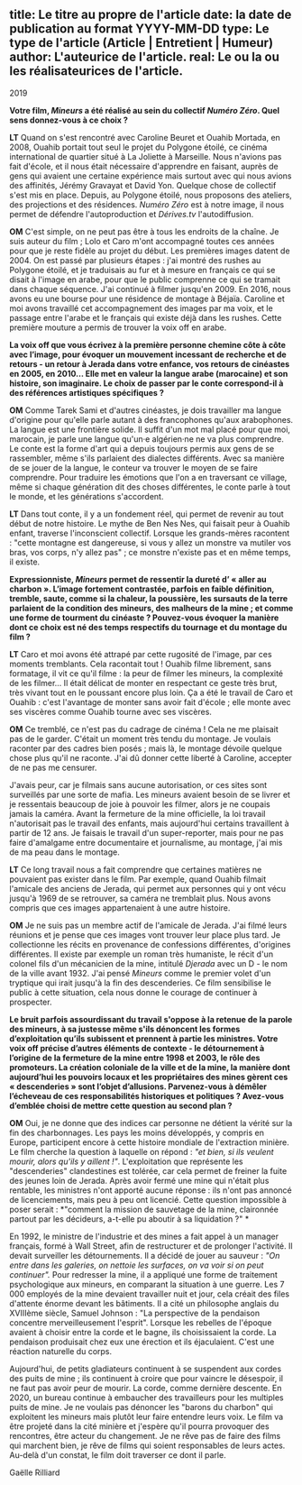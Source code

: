 title: Le titre au propre de l'article
date: la date de publication au format YYYY-MM-DD
type: Le type de l'article (Article | Entretient | Humeur)
author: L'auteurice de l'article.
real: Le ou la ou les réalisateurices de l'article.
---



2019


**Votre film, *Mineurs* a été réalisé au sein du collectif *Numéro Zéro*. Quel sens donnez-vous à ce choix ?**


__LT__ Quand on s'est rencontré avec Caroline Beuret et Ouahib Mortada, en 2008, Ouahib portait tout seul le projet du Polygone étoilé, ce cinéma international de quartier situé à La Joliette à Marseille. Nous n'avions pas fait d'école, et il nous était nécessaire d'apprendre en faisant, auprès de gens qui avaient une certaine expérience mais surtout avec qui nous avions des affinités, Jérémy Gravayat et David Yon. Quelque chose de collectif s'est mis en place. Depuis, au Polygone étoilé, nous proposons des ateliers, des projections et des résidences. *Numéro Zéro* est à notre image, il nous permet de défendre l'autoproduction et *Dérives.tv* l'autodiffusion.


__OM__ C'est simple, on ne peut pas être à tous les endroits de la chaîne. Je suis auteur du film ; Lolo et Caro m'ont accompagné toutes ces années pour que je reste fidèle au projet du début. Les premières images datent de 2004. On est passé par plusieurs étapes : j'ai montré des rushes au Polygone étoilé, et je traduisais au fur et à mesure en français ce qui se disait à l'image en arabe, pour que le public comprenne ce qui se tramait dans chaque séquence. J'ai continué à filmer jusqu'en 2009. En 2016, nous avons eu une bourse pour une résidence de montage à Béjaïa. Caroline et moi avons travaillé cet accompagnement des images par ma voix, et le passage entre l'arabe et le français qui existe déjà dans les rushes. Cette première mouture a permis de trouver la voix off en arabe. 


**La voix off que vous écrivez à la première personne chemine côte à côte avec l’image, pour évoquer un mouvement incessant de recherche et de retours - un retour à Jerada dans votre enfance, vos retours de cinéastes en 2005, en 2010… Elle met en valeur la langue arabe (marocaine) et son histoire, son imaginaire. Le choix de passer par le conte correspond-il à des références artistiques spécifiques ?**


__OM__ Comme Tarek Sami et d'autres cinéastes, je dois travailler ma langue d'origine pour qu'elle parle autant à des francophones qu'aux arabophones. La langue est une frontière solide. Il suffit d'un mot mal placé pour que moi, marocain, je parle une langue qu'un·e algérien·ne ne va plus comprendre. Le conte est la forme d'art qui a depuis toujours permis aux gens de se rassembler, même s'ils parlaient des dialectes différents. Avec sa manière de se jouer de la langue, le conteur va trouver le moyen de se faire comprendre. Pour traduire les émotions que l'on a en traversant ce village, même si chaque génération dit des choses différentes, le conte parle à tout le monde, et les générations s'accordent. 

__LT__ Dans tout conte, il y a un fondement réel, qui permet de revenir au tout début de notre histoire. Le mythe de Ben Nes Nes, qui faisait peur à Ouahib enfant, traverse l'inconscient collectif. Lorsque les grands-mères racontent  : "cette montagne est dangereuse, si vous y allez un monstre va mutiler vos bras, vos corps, n'y allez pas" ; ce monstre n'existe pas et en même temps, il existe. 

**Expressionniste, _Mineurs_ permet de ressentir la dureté d’ « aller au charbon ». L’image fortement contrastée, parfois en faible définition, tremble, saute, comme si la chaleur, la poussière, les sursauts de la terre parlaient de la condition des mineurs, des malheurs de la mine ; et comme une forme de tourment du cinéaste ? Pouvez-vous évoquer la manière dont ce choix est né des temps respectifs du tournage et du montage du film ?**

__LT__ Caro et moi avons été attrapé par cette rugosité de l'image, par ces moments tremblants. Cela racontait tout ! Ouahib filme librement, sans formatage, il vit ce qu'il filme : la peur de filmer les mineurs, la complexité de les filmer… Il était délicat de monter en respectant ce geste très brut, très vivant tout en le poussant encore plus loin. Ça a été le travail de Caro et Ouahib : c'est l'avantage de monter sans avoir fait d'école ; elle monte avec ses viscères comme Ouahib tourne avec ses viscères. 

__OM__ Ce tremblé, ce n'est pas du cadrage de cinéma ! Cela ne me plaisait pas de le garder. C'était un moment très tendu du montage. Je voulais raconter par des cadres bien posés ; mais là, le montage dévoile quelque chose plus qu'il ne raconte. J'ai dû donner cette liberté à Caroline, accepter de ne pas me censurer. 

J'avais peur, car je filmais sans aucune autorisation, or ces sites sont surveillés par une sorte de mafia. Les mineurs avaient besoin de se livrer et je ressentais beaucoup de joie à pouvoir les filmer, alors je ne coupais jamais la caméra. Avant la fermeture de la mine officielle, la loi travail n'autorisait pas le travail des enfants, mais aujourd'hui certains travaillent à partir de 12 ans. Je faisais le travail d'un super-reporter, mais pour ne pas faire d'amalgame entre documentaire et journalisme, au montage, j'ai mis de ma peau dans le montage.

__LT__ Ce long travail nous a fait comprendre que certaines matières ne pouvaient pas exister dans le film. Par exemple, quand Ouahib filmait l'amicale des anciens de Jerada, qui permet aux personnes qui y ont vécu jusqu'à 1969 de se retrouver, sa caméra ne tremblait plus. Nous avons compris que ces images appartenaient à une autre histoire. 

__OM__ Je ne suis pas un membre actif de l'amicale de Jerada. J'ai filmé leurs réunions et je pense que ces images vont trouver leur place plus tard. Je collectionne les récits en provenance de confessions différentes, d'origines différentes. Il existe par exemple un roman très humaniste, le récit d'un colonel fils d'un mécanicien de la mine, intitulé *Djerada* avec un D - le nom de la ville avant 1932. J'ai pensé *Mineurs* comme le premier volet d'un tryptique qui irait jusqu'à la fin des descenderies. Ce film sensibilise le public à cette situation, cela nous donne le courage de continuer à prospecter. 

**Le bruit parfois assourdissant du travail s'oppose à la retenue de la parole des mineurs, à sa justesse même s'ils dénoncent les formes d’exploitation qu’ils subissent et prennent à partie les ministres. Votre voix off précise d’autres éléments de contexte - le détournement à l’origine de la fermeture de la mine entre 1998 et 2003, le rôle des promoteurs. La création coloniale de la ville et de la mine, la manière dont aujourd’hui les pouvoirs locaux et les propriétaires des mines gèrent ces « descenderies » sont l’objet d’allusions. Parvenez-vous à démêler l’écheveau de ces responsabilités historiques et politiques ? Avez-vous d’emblée choisi de mettre cette question au second plan ?**

__OM__ Oui, je ne donne que des indices car personne ne détient la vérité sur la fin des charbonnages. Les pays les moins développés, y compris en Europe, participent encore à cette histoire mondiale de l'extraction minière. Le film cherche la question à laquelle on répond : *"et bien, si ils veulent mourir, alors qu'ils y aillent !"*. L'exploitation que représente les "descenderies" clandestines est tolérée, car cela permet de freiner la fuite des jeunes loin de Jerada. Après avoir fermé une mine qui n'était plus rentable, les ministres n'ont apporté aucune réponse : ils n'ont pas annoncé de licenciements, mais peu à peu ont licencié. Cette question impossible à poser serait : *"comment la mission de sauvetage de la mine, claironnée partout par les décideurs, a-t-elle pu aboutir à sa liquidation ?" *

En 1992, le ministre de l'industrie et des mines a fait appel à un manager français, formé à Wall Street, afin de restructurer et de prolonger l'activité. Il devait surveiller les détournements. Il a décidé de jouer au sauveur : *"On entre dans les galeries, on nettoie les surfaces, on va voir si on peut continuer".* Pour redresser la mine, il a appliqué une forme de traitement psychologique aux mineurs, en comparant la situation à une guerre. Les 7 000 employés de la mine devaient travailler nuit et jour, cela créait des files d'attente énorme devant les bâtiments. Il a cité un philosophe anglais du XVIIIème siècle, Samuel Johnson : "La perspective de la pendaison concentre merveilleusement l'esprit". Lorsque les rebelles de l'époque avaient à choisir entre la corde et le bagne, ils choisissaient la corde. La pendaison produisait chez eux une érection et ils éjaculaient. C'est une réaction naturelle du corps. 


Aujourd'hui, de petits gladiateurs continuent à se suspendent aux cordes des puits de mine ; ils continuent à croire que pour vaincre le désespoir, il ne faut pas avoir peur de mourir. La corde, comme dernière descente. En 2020, un bureau continue à embaucher des travailleurs pour les multiples puits de mine. Je ne voulais pas dénoncer les "barons du charbon" qui exploitent les mineurs mais plutôt leur faire entendre leurs voix. Le film va être projeté dans la cité minière et j'espère qu'il pourra provoquer des rencontres, être acteur du changement. Je ne rêve pas de faire des films qui marchent bien, je rêve de films qui soient responsables de leurs actes. Au-delà d'un constat, le film doit traverser ce dont il parle.  


Gaëlle Rilliard
